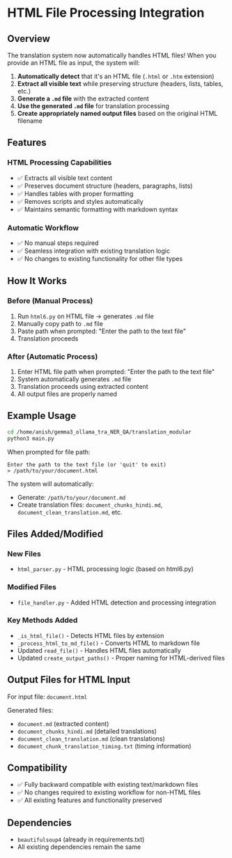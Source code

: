 # HTML File Processing Integration

## Overview
The translation system now automatically handles HTML files! When you provide an HTML file as input, the system will:

1. **Automatically detect** that it's an HTML file (`.html` or `.htm` extension)
2. **Extract all visible text** while preserving structure (headers, lists, tables, etc.)
3. **Generate a `.md` file** with the extracted content
4. **Use the generated `.md` file** for translation processing
5. **Create appropriately named output files** based on the original HTML filename

## Features

### HTML Processing Capabilities
- ✅ Extracts all visible text content
- ✅ Preserves document structure (headers, paragraphs, lists)
- ✅ Handles tables with proper formatting
- ✅ Removes scripts and styles automatically
- ✅ Maintains semantic formatting with markdown syntax

### Automatic Workflow
- ✅ No manual steps required
- ✅ Seamless integration with existing translation logic
- ✅ No changes to existing functionality for other file types

## How It Works

### Before (Manual Process)
1. Run `html6.py` on HTML file → generates `.md` file
2. Manually copy path to `.md` file
3. Paste path when prompted: "Enter the path to the text file"
4. Translation proceeds

### After (Automatic Process)
1. Enter HTML file path when prompted: "Enter the path to the text file"
2. System automatically generates `.md` file
3. Translation proceeds using extracted content
4. All output files are properly named

## Example Usage

```bash
cd /home/anish/gemma3_ollama_tra_NER_QA/translation_modular
python3 main.py
```

When prompted for file path:
```
Enter the path to the text file (or 'quit' to exit)
> /path/to/your/document.html
```

The system will automatically:
- Generate: `/path/to/your/document.md`
- Create translation files: `document_chunks_hindi.md`, `document_clean_translation.md`, etc.

## Files Added/Modified

### New Files
- `html_parser.py` - HTML processing logic (based on html6.py)

### Modified Files
- `file_handler.py` - Added HTML detection and processing integration

### Key Methods Added
- `_is_html_file()` - Detects HTML files by extension
- `_process_html_to_md_file()` - Converts HTML to markdown file
- Updated `read_file()` - Handles HTML files automatically
- Updated `create_output_paths()` - Proper naming for HTML-derived files

## Output Files for HTML Input

For input file: `document.html`

Generated files:
- `document.md` (extracted content)
- `document_chunks_hindi.md` (detailed translations)
- `document_clean_translation.md` (clean translations)
- `document_chunk_translation_timing.txt` (timing information)

## Compatibility
- ✅ Fully backward compatible with existing text/markdown files
- ✅ No changes required to existing workflow for non-HTML files
- ✅ All existing features and functionality preserved

## Dependencies
- `beautifulsoup4` (already in requirements.txt)
- All existing dependencies remain the same

